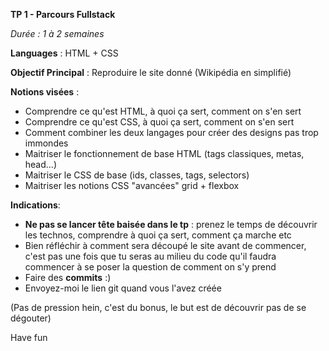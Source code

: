 **TP 1 - Parcours Fullstack**

*Durée : 1 à 2 semaines*

__Languages__ : HTML + CSS

__Objectif Principal__ : Reproduire le site donné (Wikipédia en simplifié)

__Notions visées__ :
- Comprendre ce qu'est HTML, à quoi ça sert, comment on s'en sert
- Comprendre ce qu'est CSS, à quoi ça sert, comment on s'en sert
- Comment combiner les deux langages pour créer des designs pas trop immondes
- Maitriser le fonctionnement de base HTML (tags classiques, metas, head...)
- Maitriser le CSS de base (ids, classes, tags, selectors)
- Maitriser les notions CSS "avancées" grid + flexbox

__Indications__:
- **Ne pas se lancer tête baisée dans le tp** : prenez le temps de découvrir les technos, comprendre à quoi ça sert, comment ça marche etc
- Bien réfléchir à comment sera découpé le site avant de commencer, c'est pas une fois que tu seras au milieu du code qu'il faudra commencer à se poser la question de comment on s'y prend
- Faire des **commits** :)
- Envoyez-moi le lien git quand vous l'avez créée


(Pas de pression hein, c'est du bonus, le but est de découvrir pas de se dégouter)

Have fun
